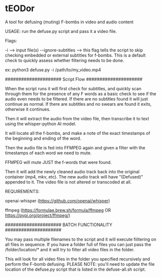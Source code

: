 # tEODor
A tool for defusing (muting) F-bombs in video and audio content

USAGE:
run the defuse.py script and pass it a video file.  

Flags:

-i --> input file(s)
--ignore-subtitles --> this flag tells the script to skip checking embedded or external subtitles for f-bombs.  This is a default check to quickly assess whether filtering needs to be done. 

ex:
python3 defuse.py -i /path/to/my_video.mp4

#####################
Script Flow
#####################

When the script runs it will first check for subtitles, and quickly scan through them for the presence of any F words as a basic check to see if the audio even needs to be filtered.  If there are no subtitles found it will just continue as normal.  If there are subtitles and no swears are found it exits, otherwise it continues. 

Then it will extract the audio from the video file, then transcribe it to text using the whisper-python AI model.  

It will locate all the f-bombs, and make a note of the exact timestamps of the beginning and ending of the word. 

Then the audio file is fed into FFMPEG again and given a filter with the timestamps of each word we need to mute.  

FFMPEG will mute JUST the f-words that were found.  

Then it will add the newly cleaned audio track back into the original container (mp4, mkv, etc). The new audio track will have "(Defused)" appended to it. The video file is not altered or transcoded at all. 

REQUIREMENTS:

openai-whisper (https://github.com/openai/whisper)

ffmpeg (https://formulae.brew.sh/formula/ffmpeg OR https://pypi.org/project/ffmpeg/)


#####################
BATCH FUNCTIONALITY 
#####################

You may pass multiple filenames to the script and it will execute fiiltering on all files in sequence.  If you have a folder full of files you can just pass the /folder/location/* and it will try to filter all video files in the folder.  

This will look for all video files in the folder you specified recursively and perform the F-bomb defusing. 
PLEASE NOTE: you'll need to update the file location of the defuse.py script that is listed in the defuse-all.sh script. 
